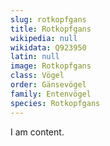```yaml
---
slug: rotkopfgans
title: Rotkopfgans
wikipedia: null
wikidata: Q923950
latin: null
image: Rotkopfgans
class: Vögel
order: Gänsevögel
family: Entenvögel
species: Rotkopfgans
---
```


I am content.
